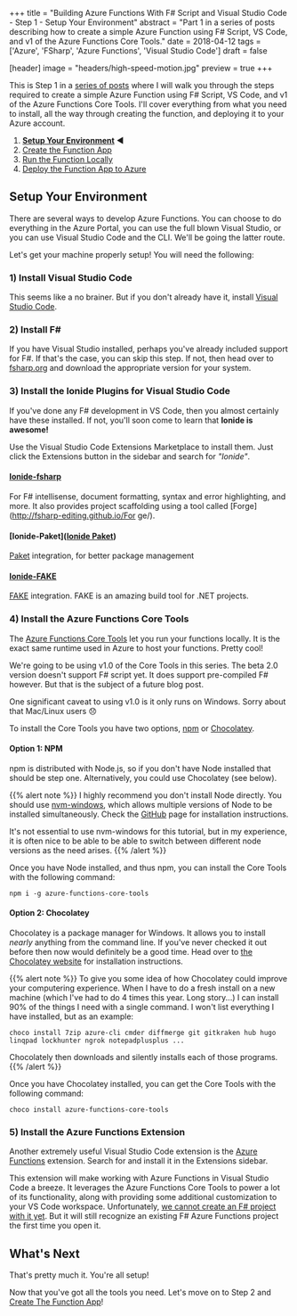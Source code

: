 +++
title = "Building Azure Functions With F# Script and Visual Studio Code - Step 1 - Setup Your Environment"
abstract = "Part 1 in a series of posts describing how to create a simple Azure Function using F# Script, VS Code, and v1 of the Azure Functions Core Tools."
date = 2018-04-12
tags = ['Azure', 'FSharp', 'Azure Functions', 'Visual Studio Code']
draft = false

[header]
image = "headers/high-speed-motion.jpg"
preview = true
+++

This is Step 1 in a [series of posts](../) where I will walk you through the steps required to create a simple Azure Function using F# Script, VS Code, and v1 of the Azure Functions Core Tools.
I'll cover everything from what you need to install, all the way through creating the function, and deploying it to your Azure account.

1. **[Setup Your Environment](../1-setup/)** :arrow_backward:
2. [Create the Function App](../2-create-function-app/)
3. [Run the Function Locally](../3-running-locally/)
4. [Deploy the Function App to Azure](../4-deploy-to-azure/)

## Setup Your Environment

There are several ways to develop Azure Functions. You can choose to do everything in the Azure Portal, you can use the full blown Visual Studio, or you can use Visual Studio Code and the CLI. We'll be going the latter route.

Let's get your machine properly setup! You will need the following:

### 1) Install Visual Studio Code

This seems like a no brainer. But if you don't already have it, install [Visual Studio Code](https://code.visualstudio.com/).

### 2) Install F\#

If you have Visual Studio installed, perhaps you've already included support for F#. If that's the case, you can skip this step. If not, then head over to [fsharp.org](http://fsharp.org/) and download the appropriate version for your system.

### 3) Install the Ionide Plugins for Visual Studio Code

If you've done any F# development in VS Code, then you almost certainly have these installed. If not, you'll soon come to learn that **Ionide is awesome!**

Use the Visual Studio Code Extensions Marketplace to install them. Just click the Extensions button in the sidebar and search for _"Ionide"_.

#### [Ionide-fsharp](https://github.com/ionide/ionide-vscode-fsharp)

For F# intellisense, document formatting, syntax and error highlighting, and more. It also provides project scaffolding using a tool called [Forge](http://fsharp-editing.github.io/For
ge/).

#### [Ionide-Paket]([Ionide Paket](https://github.com/ionide/ionide-vscode-paket))

[Paket](http://fsprojects.github.io/Paket/) integration, for better package management

#### [Ionide-FAKE](https://github.com/ionide/ionide-vscode-fake)

[FAKE](http://fsharp.github.io/FAKE/) integration. FAKE is an amazing build tool for .NET projects.

### 4) Install the Azure Functions Core Tools

The [Azure Functions Core Tools](https://github.com/Azure/azure-functions-core-tools) let you run your functions locally. It is the exact same runtime used in Azure to host your functions. Pretty cool!

We're going to be using v1.0 of the Core Tools in this series. The beta 2.0 version doesn't support F# script yet. It does support pre-compiled F# however. But that is the subject of a future blog post.

One significant caveat to using v1.0 is it only runs on Windows. Sorry about that Mac/Linux users :disappointed:

To install the Core Tools you have two options, [npm](https://www.npmjs.com/get-npm) or [Chocolatey](https://chocolatey.org/).

#### Option 1: NPM

npm is distributed with Node.js, so if you don't have Node installed that should be step one. Alternatively, you could use Chocolatey (see below).

{{% alert note %}}
I highly recommend you don't install Node directly. You should use [nvm-windows](https://github.com/coreybutler/nvm-windows),
which allows multiple versions of Node to be installed simultaneously. Check the [GitHub](https://github.com/coreybutler/nvm-windows) page for installation instructions.

It's not essential to use nvm-windows for this tutorial, but in my experience, it is often nice to be able to be able to switch between different node versions as the need arises.
{{% /alert %}}

Once you have Node installed, and thus npm, you can install the Core Tools with the following command:

```shell
npm i -g azure-functions-core-tools
```

#### Option 2: Chocolatey

Chocolatey is a package manager for Windows. It allows you to install _nearly_ anything from the command line. If you've never checked it out before then now would definitely be a good time.
Head over to [the Chocolatey website](https://chocolatey.org/install) for installation instructions.

{{% alert note %}}
To give you some idea of how Chocolatey could improve your computering experience. When I have to do a fresh install on a new machine (which I've had to do 4 times this year. Long story...)
I can install 90% of the things I need with a single command. I won't list everything I have installed, but as an example:

`choco install 7zip azure-cli cmder diffmerge git gitkraken hub hugo linqpad lockhunter ngrok notepadplusplus ...`

Chocolately then downloads and silently installs each of those programs.
{{% /alert %}}

Once you have Chocolatey installed, you can get the Core Tools with the following command:

```shell
choco install azure-functions-core-tools
```

### 5) Install the Azure Functions Extension

Another extremely useful Visual Studio Code extension is the [Azure Functions](https://github.com/Microsoft/vscode-azurefunctions) extension. Search for and install it in the Extensions sidebar.

This extension will make working with Azure Functions in Visual Studio Code a breeze. It leverages the Azure Functions Core Tools to power a lot of its functionality, along with providing some additional customization to your VS Code workspace.
Unfortunately, [we cannot create an F# project with it yet](https://github.com/Microsoft/vscode-azurefunctions/issues/315). But it will still recognize an existing F# Azure Functions project the first time you open it.

## What's Next

That's pretty much it. You're all setup!

Now that you've got all the tools you need. Let's move on to Step 2 and [Create The Function App](../2-create-function-app/)!
